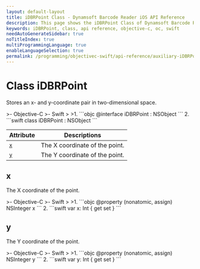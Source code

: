 ```yaml
---
layout: default-layout
title: iDBRPoint Class - Dynamsoft Barcode Reader iOS API Reference
description: This page shows the iDBRPoint Class of Dynamsoft Barcode Reader for iOS SDK.
keywords: iDBRPoint, class, api reference, objective-c, oc, swift
needAutoGenerateSidebar: true
noTitleIndex: true
multiProgrammingLanguage: true
enableLanguageSelection: true
permalink: /programming/objectivec-swift/api-reference/auxiliary-iDBRPoint-v9.6.20.html
---
```



# Class iDBRPoint

Stores an x- and y-coordinate pair in two-dimensional space.

<div class="sample-code-prefix"></div>
>- Objective-C
>- Swift
>
>1. 
```objc
@interface iDBRPoint : NSObject
```
2. 
```swift
class iDBRPoint : NSObject
```

| Attribute | Descriptions |
|---------- | ------------ |
| [`x`](#x) | The X coordinate of the point. |
| [`y`](#y) | The Y coordinate of the point. |

## x

The X coordinate of the point.

<div class="sample-code-prefix"></div>
>- Objective-C
>- Swift
>
>1. 
```objc
@property (nonatomic, assign) NSInteger x
```
2. 
```swift
var x: Int { get set }
```

## y

The Y coordinate of the point.

<div class="sample-code-prefix"></div>
>- Objective-C
>- Swift
>
>1. 
```objc
@property (nonatomic, assign) NSInteger y
```
2. 
```swift
var y: Int { get set }
```
